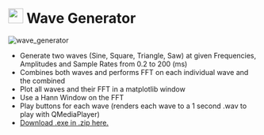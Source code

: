 
# <img src="https://github.com/lachesis17/Wave_Generator/assets/78860436/5f025310-be06-4c57-9dbe-cb6fa7b0e9aa" width="30"> Wave Generator
![wave_generator](https://github.com/lachesis17/Wave_Generator/assets/78860436/8d59203a-f193-43c4-b9ba-890efcfdd343)

- Generate two waves (Sine, Square, Triangle, Saw) at given Frequencies, Amplitudes and Sample Rates from 0.2 to 200 (ms)
- Combines both waves and performs FFT on each individual wave and the combined
- Plot all waves and their FFT in a matplotlib window
- Use a Hann Window on the FFT
- Play buttons for each wave (renders each wave to a 1 second .wav to play with QMediaPlayer)
- [Download .exe in .zip here.](https://github.com/lachesis17/Wave_Generator/releases)
